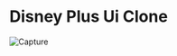 # Disney Plus Ui Clone


![Capture](https://user-images.githubusercontent.com/93881028/198877535-5a3ca8d9-ff87-40d2-904b-0269d0bfc93e.PNG)





